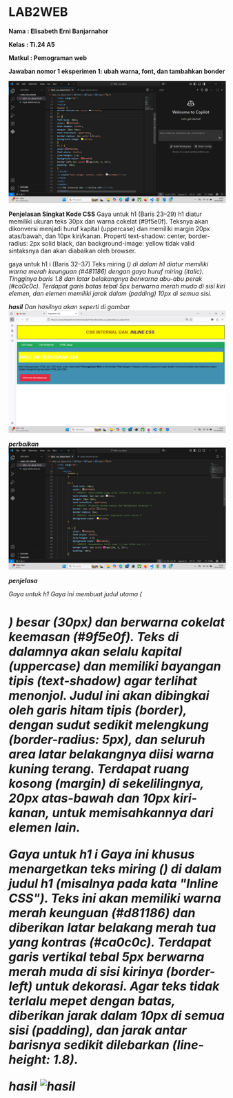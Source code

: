 # LAB2WEB
**Nama : Elisabeth Erni Banjarnahor**

**Kelas : Ti.24 A5**

**Matkul : Pemograman web**

**Jawaban nomor 1 eksperimen 1: ubah warna, font, dan tambahkan bonder**

![codingan pertama](https://github.com/Elisabethbanjarnahor/LAB2WEB/blob/ce24dce639b14ae16296ae061418c68311549a9b/gmbr%201.jpg)

**Penjelasan Singkat Kode CSS**
Gaya untuk h1 (Baris 23–29)
h1 diatur memiliki ukuran teks 30px dan warna cokelat (#9f5e0f).
Teksnya akan dikonversi menjadi huruf kapital (uppercase) dan memiliki margin 20px atas/bawah, dan 10px kiri/kanan.
Properti text-shadow: center, border-radius: 2px solid black, dan background-image: yellow tidak valid sintaksnya dan akan diabaikan oleh browser.

gaya untuk h1 i (Baris 32–37)
Teks miring (<i>) di dalam h1 diatur memiliki warna merah keunguan (#481186) dengan gaya huruf miring (italic).
Tingginya baris 1.8 dan latar belakangnya berwarna abu-abu perak (#ca0c0c).
Terdapat garis batas tebal 5px berwarna merah muda di sisi kiri elemen, dan elemen memiliki jarak dalam (padding) 10px di semua sisi.

**hasil**
Dan hasilnya akan seperti di gambar
![hasil](https://github.com/Elisabethbanjarnahor/LAB2WEB/blob/f98b2f8e0d5caa7a83abb68fea30534edfb826ed/Cuplikan%20layar%202025-10-01%20140928.png)

**perbaikan**
![perbaikan](https://github.com/Elisabethbanjarnahor/LAB2WEB/blob/f5b30f8ce76b576f0190f32c0c0557ef961a5b9b/gambarr3.jpg)

**penjelasa**

Gaya untuk h1
Gaya ini membuat judul utama (<h1>) besar (30px) dan berwarna cokelat keemasan (#9f5e0f). Teks di dalamnya akan selalu kapital (uppercase) dan memiliki bayangan tipis (text-shadow) agar terlihat menonjol. Judul ini akan dibingkai oleh garis hitam tipis (border), dengan sudut sedikit melengkung (border-radius: 5px), dan seluruh area latar belakangnya diisi warna kuning terang. Terdapat ruang kosong (margin) di sekelilingnya, 20px atas-bawah dan 10px kiri-kanan, untuk memisahkannya dari elemen lain.

Gaya untuk h1 i
Gaya ini khusus menargetkan teks miring (<i>) di dalam judul h1 (misalnya pada kata "Inline CSS"). Teks ini akan memiliki warna merah keunguan (#d81186) dan diberikan latar belakang merah tua yang kontras (#ca0c0c). Terdapat garis vertikal tebal 5px berwarna merah muda di sisi kirinya (border-left) untuk dekorasi. Agar teks tidak terlalu mepet dengan batas, diberikan jarak dalam 10px di semua sisi (padding), dan jarak antar barisnya sedikit dilebarkan (line-height: 1.8).

**hasil**
![hasil]()
